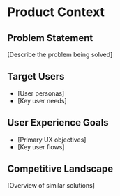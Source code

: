 # Product Context

## Problem Statement
[Describe the problem being solved]

## Target Users
- [User personas]
- [Key user needs]

## User Experience Goals
- [Primary UX objectives]
- [Key user flows]

## Competitive Landscape
[Overview of similar solutions]
